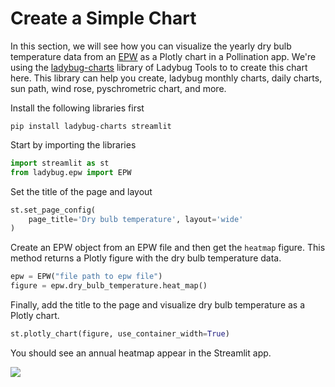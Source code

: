 # Create a Simple Chart

In this section, we will see how you can visualize the yearly dry bulb temperature data from an [EPW](https://bigladdersoftware.com/epx/docs/8-3/auxiliary-programs/energyplus-weather-file-epw-data-dictionary.html) as a Plotly chart in a Pollination app. We're using the [ladybug-charts](https://github.com/ladybug-tools/ladybug-charts) library of Ladybug Tools to to create this chart here. This library can help you create, ladybug monthly charts, daily charts, sun path, wind rose, pyschrometric chart, and more.

Install the following libraries first

```
pip install ladybug-charts streamlit
```

Start by importing the libraries

```python
import streamlit as st
from ladybug.epw import EPW
```

Set the title of the page and layout

```python
st.set_page_config(
    page_title='Dry bulb temperature', layout='wide'
)
```

Create an EPW object from an EPW file and then get the `heatmap` figure. This method returns a Plotly figure with the dry bulb temperature data.

```python
epw = EPW("file path to epw file")
figure = epw.dry_bulb_temperature.heat_map()
```

Finally, add the title to the page and visualize dry bulb temperature as a Plotly chart.

```python
st.plotly_chart(figure, use_container_width=True)
```

You should see an annual heatmap appear in the Streamlit app.&#x20;

![](../../.gitbook/assets/pollination-apps/dbt.png)
